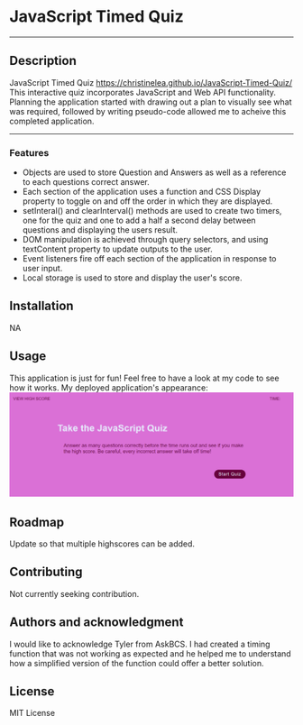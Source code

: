 # JavaScript Timed Quiz

---

## Description
JavaScript Timed Quiz https://christinelea.github.io/JavaScript-Timed-Quiz/
This interactive quiz incorporates JavaScript and Web API functionality.
Planning the application started with drawing out a plan to visually see what was required, followed by writing pseudo-code allowed me to acheive this completed application.

---

### Features
- Objects are used to store Question and Answers as well as a reference to each questions correct answer.
- Each section of the application uses a function and CSS Display property to toggle on and off the order in which they are displayed.
- setInteral() and clearInterval() methods are used to create two timers, one for the quiz and one to add a half a second delay between questions and displaying the users result.
- DOM manipulation is achieved through query selectors, and using textContent property to update outputs to the user.
- Event listeners fire off each section of the application in response to user input.
- Local storage is used to store and display the user's score.

## Installation
NA

## Usage
This application is just for fun! Feel free to have a look at my code to see how it works.
My deployed application's appearance: 
![deployed website](./assets/images/screenshot-web-app.png)

## Roadmap
Update so that multiple highscores can be added.

## Contributing
Not currently seeking contribution.

## Authors and acknowledgment
I would like to acknowledge Tyler from AskBCS. I had created a timing function that was not working as expected and he helped me to understand how a simplified version of the function could offer a better solution. 

## License
MIT License

